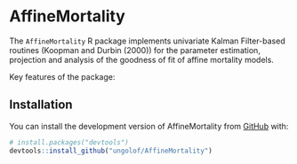 
# AffineMortality

The `AffineMortality` R package implements univariate Kalman Filter-based routines (Koopman and Durbin (2000)) for the parameter estimation, projection and analysis of the goodness of fit of affine mortality models.

Key features of the package:


## Installation

You can install the development version of AffineMortality from
[GitHub](https://github.com/ungolof/AffineMortality) with:

``` r
# install.packages("devtools")
devtools::install_github("ungolof/AffineMortality")
```

